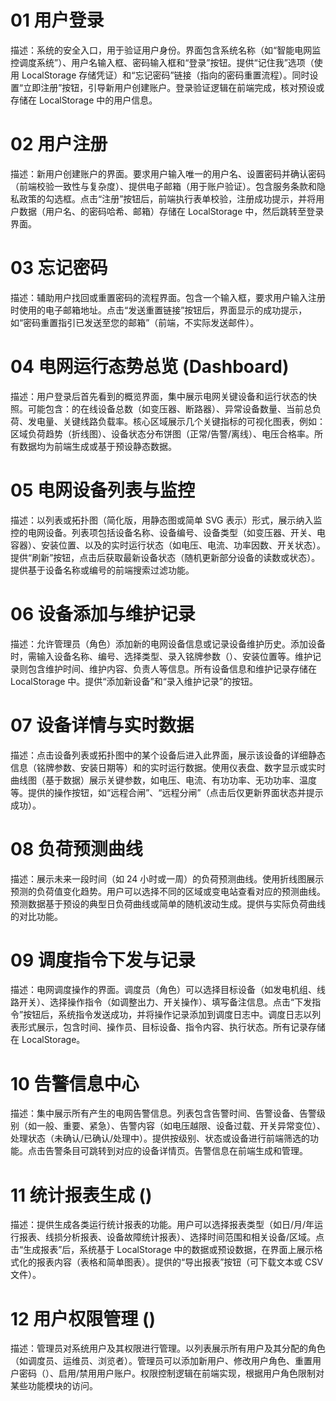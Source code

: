 # 01 用户登录
描述：系统的安全入口，用于验证用户身份。界面包含系统名称（如“智能电网监控调度系统”）、用户名输入框、密码输入框和“登录”按钮。提供“记住我”选项（使用 LocalStorage 存储凭证）和“忘记密码”链接（指向的密码重置流程）。同时设置“立即注册”按钮，引导新用户创建账户。登录验证逻辑在前端完成，核对预设或存储在 LocalStorage 中的用户信息。

# 02 用户注册
描述：新用户创建账户的界面。要求用户输入唯一的用户名、设置密码并确认密码（前端校验一致性与复杂度）、提供电子邮箱（用于账户验证）。包含服务条款和隐私政策的勾选框。点击“注册”按钮后，前端执行表单校验，注册成功提示，并将用户数据（用户名、的密码哈希、邮箱）存储在 LocalStorage 中，然后跳转至登录界面。

# 03 忘记密码
描述：辅助用户找回或重置密码的流程界面。包含一个输入框，要求用户输入注册时使用的电子邮箱地址。点击“发送重置链接”按钮后，界面显示的成功提示，如“密码重置指引已发送至您的邮箱”（前端，不实际发送邮件）。

# 04 电网运行态势总览 (Dashboard)
描述：用户登录后首先看到的概览界面，集中展示电网关键设备和运行状态的快照。可能包含：的在线设备总数（如变压器、断路器）、异常设备数量、当前总负荷、发电量、关键线路负载率。核心区域展示几个关键指标的可视化图表，例如：区域负荷趋势（折线图）、设备状态分布饼图（正常/告警/离线）、电压合格率。所有数据均为前端生成或基于预设静态数据。

# 05 电网设备列表与监控
描述：以列表或拓扑图（简化版，用静态图或简单 SVG 表示）形式，展示纳入监控的电网设备。列表项包括设备名称、设备编号、设备类型（如变压器、开关、电容器）、安装位置、以及的实时运行状态（如电压、电流、功率因数、开关状态）。提供“刷新”按钮，点击后获取最新设备状态（随机更新部分设备的读数或状态）。提供基于设备名称或编号的前端搜索过滤功能。

# 06 设备添加与维护记录
描述：允许管理员（角色）添加新的电网设备信息或记录设备维护历史。添加设备时，需输入设备名称、编号、选择类型、录入铭牌参数（）、安装位置等。维护记录则包含维护时间、维护内容、负责人等信息。所有设备信息和维护记录存储在 LocalStorage 中。提供“添加新设备”和“录入维护记录”的按钮。

# 07 设备详情与实时数据
描述：点击设备列表或拓扑图中的某个设备后进入此界面，展示该设备的详细静态信息（铭牌参数、安装日期等）和的实时运行数据。使用仪表盘、数字显示或实时曲线图（基于数据）展示关键参数，如电压、电流、有功功率、无功功率、温度等。提供的操作按钮，如“远程合闸”、“远程分闸”（点击后仅更新界面状态并提示成功）。

# 08 负荷预测曲线
描述：展示未来一段时间（如 24 小时或一周）的负荷预测曲线。使用折线图展示预测的负荷值变化趋势。用户可以选择不同的区域或变电站查看对应的预测曲线。预测数据基于预设的典型日负荷曲线或简单的随机波动生成。提供与实际负荷曲线的对比功能。

# 09 调度指令下发与记录
描述：电网调度操作的界面。调度员（角色）可以选择目标设备（如发电机组、线路开关）、选择操作指令（如调整出力、开关操作）、填写备注信息。点击“下发指令”按钮后，系统指令发送成功，并将操作记录添加到调度日志中。调度日志以列表形式展示，包含时间、操作员、目标设备、指令内容、执行状态。所有记录存储在 LocalStorage。

# 10 告警信息中心
描述：集中展示所有产生的电网告警信息。列表包含告警时间、告警设备、告警级别（如一般、重要、紧急）、告警内容（如电压越限、设备过载、开关异常变位）、处理状态（未确认/已确认/处理中）。提供按级别、状态或设备进行前端筛选的功能。点击告警条目可跳转到对应的设备详情页。告警信息在前端生成和管理。

# 11 统计报表生成 ()
描述：提供生成各类运行统计报表的功能。用户可以选择报表类型（如日/月/年运行报表、线损分析报表、设备故障统计报表）、选择时间范围和相关设备/区域。点击“生成报表”后，系统基于 LocalStorage 中的数据或预设数据，在界面上展示格式化的报表内容（表格和简单图表）。提供的“导出报表”按钮（可下载文本或 CSV 文件）。

# 12 用户权限管理 ()
描述：管理员对系统用户及其权限进行管理。以列表展示所有用户及其分配的角色（如调度员、运维员、浏览者）。管理员可以添加新用户、修改用户角色、重置用户密码（）、启用/禁用用户账户。权限控制逻辑在前端实现，根据用户角色限制对某些功能模块的访问。